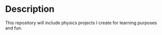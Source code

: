 # Description #
This repository will include physics projects I create for learning purposes and fun.
